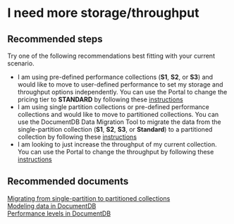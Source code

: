<properties
	pageTitle="I need more storage/throughput"
	description="I need more storage/throughput"
	service="microsoft.documentdb"
	resource="databaseAccounts"
	authors="AndrewHoh"
	displayOrder="3"
	selfHelpType="resource"
	supportTopicIds=""
	resourceTags=""
	productPesIds=""
	cloudEnvironments="public"
/>

# I need more storage/throughput

## **Recommended steps**
Try one of the following recommendations best fitting with your current scenario.

* I am using pre-defined performance collections (**S1**, **S2**, or **S3**) and would like to move to user-defined performance to set my storage and throughput options independently.
You can use the Portal to change the pricing tier to **STANDARD** by following these [instructions](https://azure.microsoft.com/documentation/articles/documentdb-performance-levels/#changing-performance-levels-using-the-azure-portal)
* I am using single partition collections or pre-defined performance collections and would like to move to partitioned collections.
You can use the DocumentDB Data Migration Tool to migrate the data from the single-partition collection (**S1**, **S2**, **S3**, or **Standard**) to a partitioned collection by following these [instructions](https://azure.microsoft.com/documentation/articles/documentdb-partition-data/#_migrating-from-single-partition-to-partitioned-collections)
* I am looking to just increase the throughput of my current collection.
You can use the Portal to change the throughput by following these [instructions](https://azure.microsoft.com/documentation/articles/documentdb-performance-levels/#change-throughput)

## **Recommended documents**
[Migrating from single-partition to partitioned collections](https://azure.microsoft.com/documentation/articles/documentdb-partition-data/#_migrating-from-single-partition-to-partitioned-collections)<br>
[Modeling data in DocumentDB](https://azure.microsoft.com/documentation/articles/documentdb-modeling-data/)<br>
[Performance levels in DocumentDB](https://azure.microsoft.com/documentation/articles/documentdb-performance-levels/)
